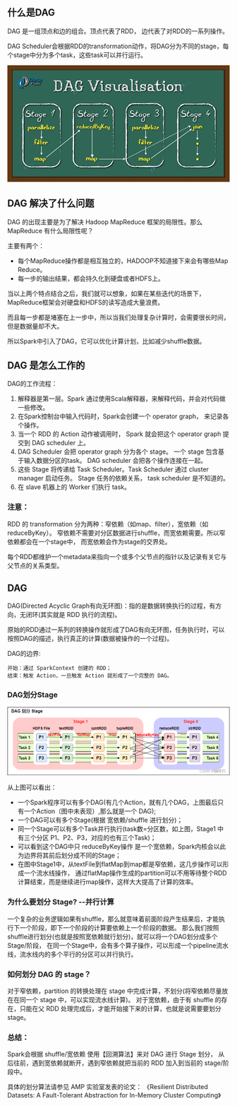 ## 什么是DAG
DAG 是一组顶点和边的组合。顶点代表了RDD， 边代表了对RDD的一系列操作。

DAG Scheduler会根据RDD的transformation动作，将DAG分为不同的stage，每个stage中分为多个task，这些task可以并行运行。

![sparkDAGFlow01.png](img/12/sparkDAGFlow01.png)

## DAG 解决了什么问题
DAG 的出现主要是为了解决 Hadoop MapReduce 框架的局限性。那么 MapReduce 有什么局限性呢？

主要有两个：
* 每个MapReduce操作都是相互独立的，HADOOP不知道接下来会有哪些Map Reduce。
* 每一步的输出结果，都会持久化到硬盘或者HDFS上。

当以上两个特点结合之后，我们就可以想象，如果在某些迭代的场景下，MapReduce框架会对硬盘和HDFS的读写造成大量浪费。

而且每一步都是堵塞在上一步中，所以当我们处理复杂计算时，会需要很长时间，但是数据量却不大。

所以Spark中引入了DAG，它可以优化计算计划，比如减少shuffle数据。

## DAG 是怎么工作的
DAG的工作流程：
1. 解释器是第一层。Spark 通过使用Scala解释器，来解释代码，并会对代码做一些修改。
2. 在Spark控制台中输入代码时，Spark会创建一个 operator graph， 来记录各个操作。
3. 当一个 RDD 的 Action 动作被调用时， Spark 就会把这个 operator graph 提交到 DAG scheduler 上。
4. DAG Scheduler 会把 operator graph 分为各个 stage。 一个 stage 包含基于输入数据分区的task。
   DAG scheduler 会把各个操作连接在一起。
5. 这些 Stage 将传递给 Task Scheduler。Task Scheduler 通过 cluster manager 启动任务。
   Stage 任务的依赖关系， task scheduler 是不知道的。
6. 在 slave 机器上的 Worker 们执行 task。

### 注意：
RDD 的 transformation 分为两种：窄依赖（如map、filter），宽依赖（如reduceByKey）。
窄依赖不需要对分区数据进行shuffle，而宽依赖需要。所以窄依赖都会在一个stage中， 而宽依赖会作为stage的交界处。

每个RDD都维护一个metadata来指向一个或多个父节点的指针以及记录有关它与父节点的关系类型。

## DAG
DAG(Directed Acyclic Graph有向无环图)：指的是数据转换执行的过程，有方向，无闭环(其实就是 RDD 执行的流程)。

原始的RDD通过一系列的转换操作就形成了DAG有向无环图，任务执行时，可以按照DAG的描述，执行真正的计算(数据被操作的一个过程)。

DAG的边界:
```text
开始：通过 SparkContext 创建的 RDD；
结束：触发 Action，一旦触发 Action 就形成了一个完整的 DAG。
```

### DAG划分Stage

![sparkDAGFlow02.png](img/12/sparkDAGFlow02.png)

从上图可以看出：
* 一个Spark程序可以有多个DAG(有几个Action，就有几个DAG，上图最后只有一个Action（图中未表现）,那么就是一个 DAG);
* 一个DAG可以有多个Stage(根据 宽依赖/shuffle 进行划分)；
* 同一个Stage可以有多个Task并行执行(task数=分区数，如上图，Stage1 中有三个分区 P1、P2、P3，对应的也有三个Task)；
* 可以看到这个DAG中只 reduceByKey操作 是一个宽依赖，Spark内核会以此为边界将其前后划分成不同的Stage；
* 在图中Stage1中，从textFile到flatMap到map都是窄依赖，这几步操作可以形成一个流水线操作，
  通过flatMap操作生成的partition可以不用等待整个RDD计算结束，而是继续进行map操作，这样大大提高了计算的效率。

### 为什么要划分 Stage? --并行计算

一个复杂的业务逻辑如果有shuffle，那么就意味着前面阶段产生结果后，才能执行下一个阶段，即下一个阶段的计算要依赖上一个阶段的数据。
那么我们按照shuffle进行划分(也就是按照宽依赖就行划分)，就可以将一个DAG划分成多个Stage/阶段，
在同一个Stage中，会有多个算子操作，可以形成一个pipeline流水线，流水线内的多个平行的分区可以并行执行。

### 如何划分 DAG 的 stage？

对于窄依赖，partition 的转换处理在 stage 中完成计算，不划分(将窄依赖尽量放在在同一个 stage 中，可以实现流水线计算)。
对于宽依赖，由于有 shuffle 的存在，只能在父 RDD 处理完成后，才能开始接下来的计算，也就是说需要要划分 stage。

### 总结：
Spark会根据 shuffle/宽依赖 使用【回溯算法】来对 DAG 进行 Stage 划分，
从后往前，遇到宽依赖就断开，遇到窄依赖就把当前的 RDD 加入到当前的 stage/阶段中。

具体的划分算法请参见 AMP 实验室发表的论文：
《Resilient Distributed Datasets: A Fault-Tolerant Abstraction for In-Memory Cluster Computing》

